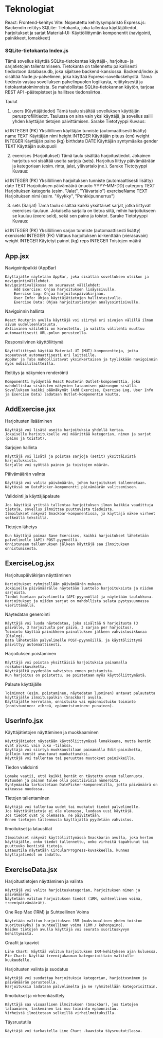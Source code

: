 # Teknologiat
React: Frontend-kehitys
Vite: Nopeutettu kehitysympäristö
Express.js: Backendin reititys
SQLite: Tietokanta, joka tallentaa käyttäjätiedot, harjoitukset ja sarjat
Material-UI: Käyttöliittymän komponentit (navigointi, painikkeet, lomakkeet)

### SQLite-tietokanta Index.js
Tämä sovellus käyttää SQLite-tietokantaa käyttäjä-, harjoitus- ja sarjatietojen tallentamiseen. Tietokanta on tallennettu paikallisesti tiedostoon database.db, joka sijaitsee backend-kansiossa.
Backend/index.js sisältää Node.js-palvelimen, joka käyttää Express-sovelluskehystä. Tämä tiedosto vastaa sovelluksen palvelinpuolen logiikasta, reitityksestä ja tietokantatoiminnoista. Se mahdollistaa SQLite-tietokannan käytön, tarjoaa REST API -päätepisteet ja hallitsee tiedonsiirtoa.

Taulut

1. users (Käyttäjätiedot)
Tämä taulu sisältää sovelluksen käyttäjän perusprofiilitiedot. Taulussa on aina vain yksi käyttäjä, ja sovellus sallii yhden käyttäjän tietojen päivittämisen.
Sarake	Tietotyyppi	Kuvaus:

id	INTEGER (PK)	Yksilöllinen käyttäjän tunniste (automaattisesti lisätty)
name	TEXT	Käyttäjän nimi
height	INTEGER	Käyttäjän pituus (cm)
weight	INTEGER	Käyttäjän paino (kg)
birthdate	DATE	Käyttäjän syntymäaika
gender	TEXT	Käyttäjän sukupuoli

2. exercises (Harjoitukset)
Tämä taulu sisältää harjoitustiedot. Jokainen harjoitus voi sisältää useita sarjoja (sets). Harjoitus liittyy päivämäärään ja kategoriaan (esim. rinta, jalat, ylävartalo jne.).
Sarake	Tietotyyppi	Kuvaus:

id	INTEGER (PK)	Yksilöllinen harjoituksen tunniste (automaattisesti lisätty)
date	TEXT	Harjoituksen päivämäärä (muoto YYYY-MM-DD)
category	TEXT	Harjoituksen kategoria (esim. "Jalat", "Ylävartalo")
exerciseName	TEXT	Harjoituksen nimi (esim. "Kyykky", "Penkkipunnerrus")

3. sets (Sarjat)
Tämä taulu sisältää kaikki yksittäiset sarjat, jotka liittyvät exercises-tauluun. Jokaisella sarjalla on tietoa siitä, mihin harjoitukseen se kuuluu (exerciseId), sekä sen paino ja toistot.
Sarake	Tietotyyppi	Kuvaus:

id	INTEGER (PK)	Yksilöllinen sarjan tunniste (automaattisesti lisätty)
exerciseId	INTEGER (FK)	Viittaus harjoituksen id-kenttään (vierasavain)
weight	INTEGER	Käytetyt painot (kg)
reps	INTEGER	Toistojen määrä

## App.jsx

Navigointipalkki (AppBar)

    Käyttäjälle näytetään AppBar, joka sisältää sovelluksen otsikon ja navigointivälilehdet.
    Navigointivalikossa on seuraavat välilehdet:
        Add Exercise: Ohjaa harjoituksen lisäyssivulle.
        Exercise Log: Ohjaa harjoituspäiväkirjaan.
        User Info: Ohjaa käyttäjätietojen hallintasivulle.
        Exercise Data: Ohjaa harjoitustietojen analysointisivulle.

Navigoinnin hallinta

    React Routerin avulla käyttäjä voi siirtyä eri sivujen välillä ilman sivun uudelleenlatausta.
    Aktiivinen välilehti on korostettu, ja valittu välilehti muuttuu automaattisesti URL-polun perusteella.

Responsiivinen käyttöliittymä

    Käyttöliittymä käyttää Material-UI (MUI)-komponentteja, jotka sopeutuvat automaattisesti eri laitteille.
    AppBar ja Tabs mahdollistavat yksinkertaisen ja tyylikkään navigoinnin myös mobiililaitteilla.

Reititys ja näkymien renderöinti

    Komponentti hyödyntää React Routerin Outlet-komponenttia, joka mahdollistaa sisäisten näkymien lataamisen päärungon sisällä.
    Sovelluksen kaikki päänäkymät (Add Exercise, Exercise Log, User Info ja Exercise Data) ladataan Outlet-komponentin kautta.

## AddExercise.jsx

Harjoitusten lisääminen

    Käyttäjä voi lisätä useita harjoituksia yhdellä kertaa.
    Jokaiselle harjoitukselle voi määrittää kategorian, nimen ja sarjat (paino ja toistot).

Sarjojen hallinta

    Käyttäjä voi lisätä ja poistaa sarjoja (setit) yksittäisistä harjoituksista.
    Sarjalle voi syöttää painon ja toistojen määrän.

Päivämäärän valinta

    Käyttäjä voi valita päivämäärän, johon harjoitukset tallennetaan.
    Käytössä on DatePicker-komponentti päivämäärän valitsemiseen.

Validointi ja käyttäjäpalaute

    Jos käyttäjä yrittää tallentaa harjoituksen ilman kaikkia vaadittuja tietoja, sovellus ilmoittaa puuttuvista tiedoista.
    Ilmoitukset näkyvät Snackbar-komponentissa, ja käyttäjä näkee virheet selkeällä tekstillä.

Tietojen lähetys

    Kun käyttäjä painaa Save Exercises, kaikki harjoitukset lähetetään palvelimelle (API) POST-pyynnöllä.
    Onnistuneen tallennuksen jälkeen käyttäjä saa ilmoituksen onnistumisesta.

## ExerciseLog.jsx
Harjoituspäiväkirjan näyttäminen

    Harjoitukset ryhmitellään päivämäärän mukaan.
    Jokaiselle päivämäärälle näytetään luettelo harjoituksista ja niiden sarjoista.
    Tiedot haetaan palvelimelta (API-pyynnöllä) ja näytetään taulukkona.
    Harjoitukset ja niiden sarjat on mahdollista selata pystysuunnassa vierittämällä.

Näytedatan generointi

    Käyttäjä voi luoda näytedataa, joka sisältää 9 harjoitusta (3 päivälle, 3 harjoitusta per päivä, 3 sarjaa per harjoitus).
    Toiminto käyttää painikkeen painalluksen jälkeen vahvistusikkunaa (Dialog).
    Data lähetetään palvelimelle POST-pyynnöillä, ja käyttöliittymä päivittyy automaattisesti.

Harjoituksen poistaminen

    Käyttäjä voi poistaa yksittäisiä harjoituksia painamalla roskakorikuvaketta.
    Käyttäjältä pyydetään vahvistus ennen poistamista.
    Kun harjoitus on poistettu, se poistetaan myös käyttöliittymästä.

Palaute käyttäjälle

    Toiminnot (esim. poistaminen, näytedatan luominen) antavat palautetta käyttäjälle ilmoituspalkin (Snackbar) avulla.
    Käyttäjälle kerrotaan, onnistuiko vai epäonnistuiko toiminto (onnistuminen: vihreä, epäonnistuminen: punainen).

## UserInfo.jsx

Käyttäjätietojen näyttäminen ja muokkaaminen

    Käyttäjätiedot näytetään käyttöliittymässä lomakkeena, mutta kentät ovat aluksi vain luku -tilassa.
    Käyttäjä voi siirtyä muokkaustilaan painamalla Edit-painiketta, jolloin kentät avautuvat muokattavaksi.
    Käyttäjä voi tallentaa tai peruuttaa muutokset painikkeilla.

Tiedon validointi

    Lomake vaatii, että kaikki kentät on täytetty ennen tallennusta.
    Pituuden ja painon tulee olla positiivisia numeroita.
    Syntymäaika tarkistetaan DatePicker-komponentilla, jotta päivämäärä on oikeassa muodossa.

Tietojen tallentaminen

    Käyttäjä voi tallentaa uudet tai muokatut tiedot palvelimelle.
    Jos käyttäjätietoja ei ole olemassa, luodaan uusi käyttäjä.
    Jos tiedot ovat jo olemassa, ne päivitetään.
    Ennen tietojen tallennusta käyttäjältä pyydetään vahvistus.

Ilmoitukset ja lataustilat

    Ilmoitukset näkyvät käyttöliittymässä Snackbarin avulla, joka kertoo käyttäjälle, onko tiedot tallennettu, onko virheitä tapahtunut tai puuttuuko kentistä tietoja.
    Lataustila näytetään CircularProgress-kuvakkeella, kunnes käyttäjätiedot on ladattu.

## ExerciseData.jsx

Harjoitustietojen näyttäminen ja valinta

    Käyttäjä voi valita harjoituskategorian, harjoituksen nimen ja päivämäärän.
    Näytetään valitun harjoituksen tiedot (1RM, suhteellinen voima, treenipäivämäärät).

One Rep Max (1RM) ja Suhteellinen Voima

    Näytetään valitun harjoituksen 1RM (maksimaalinen yhden toiston suorituskyky) ja suhteellinen voima (1RM / kehonpaino).
    Näiden tietojen avulla käyttäjä voi seurata suorituskyvyn kehittymistä.

Graafit ja kaaviot

    Line Chart: Näyttää valitun harjoituksen 1RM-kehityksen ajan kuluessa.
    Pie Chart: Näyttää treenijakauman kategorioittain valitulle kuukaudelle.

Harjoitusten valinta ja suodatus

    Käyttäjä voi suodattaa harjoituksia kategorian, harjoitusnimen ja päivämäärän perusteella.
    Harjoituksia ladataan palvelimelta ja ne ryhmitellään kategorioittain.

Ilmoitukset ja virheenkäsittely

    Käyttäjä saa visuaalisen ilmoituksen (Snackbar), jos tietojen lataaminen, laskeminen tai muu toiminto epäonnistuu.
    Virheistä ilmoitetaan selkeillä virheilmoituksilla.

Täysruututila

    Käyttäjä voi tarkastella Line Chart -kaaviota täysruututilassa.


